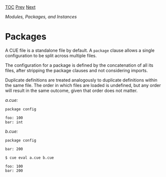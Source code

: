 [TOC](Readme.md) [Prev](instances.md) [Next](imports.md)

_Modules, Packages, and Instances_

# Packages

A CUE file is a standalone file by default.
A `package` clause allows a single configuration to be split across multiple
files.

The configuration for a package is defined by the concatenation of all its
files, after stripping the package clauses and not considering imports.

Duplicate definitions are treated analogously to duplicate definitions within
the same file.
The order in which files are loaded is undefined, but any order will result
in the same outcome, given that order does not matter.

<!-- CUE editor -->
_a.cue:_
```
package config

foo: 100
bar: int
```

<!-- CUE editor -->
_b.cue:_
```
package config

bar: 200
```

<!-- result -->
`$ cue eval a.cue b.cue`
```
foo: 100
bar: 200
```
